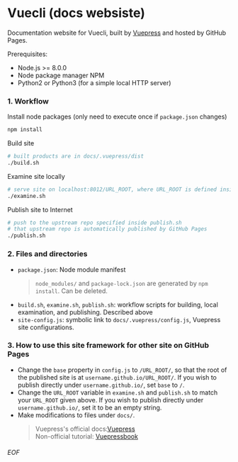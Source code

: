# Vuecli (docs websiste)

Documentation website for Vuecli, built by [Vuepress](https://vuepress.vuejs.org) and hosted by GitHub Pages.

Prerequisites:
- Node.js >= 8.0.0
- Node package manager NPM
- Python2 or Python3 (for a simple local HTTP server)


### 1. Workflow
Install node packages (only need to execute once if `package.json` changes)
```sh
npm install
```

Build site
```sh
# built products are in docs/.vuepress/dist
./build.sh
```

Examine site locally
```sh
# serve site on localhost:8012/URL_ROOT, where URL_ROOT is defined inside examine.sh
./examine.sh
```

Publish site to Internet
```sh
# push to the upstream repo specified inside publish.sh
# that upstream repo is automatically published by GitHub Pages
./publish.sh
```
### 2. Files and directories
- `package.json`: Node module manifest
    > `node_modules/` and `package-lock.json` are generated by `npm install`. Can be deleted.
- `build.sh`, `examine.sh`, `publish.sh`: workflow scripts for building, local examination, and publishing. Described above
- `site-config.js`: symbolic link to `docs/.vuepress/config.js`, Vuepress site configurations.

### 3. How to use this site framework for other site on GitHub Pages
- Change the `base` property in `config.js` to `/URL_ROOT/`, so that the root of the published site is at `username.github.io/URL_ROOT/`. If you wish to publish directly under `username.github.io/`, set `base` to `/`.
- Change the `URL_ROOT` variable in `examine.sh` and `publish.sh` to match your `URL_ROOT` given above. If you wish to publish directly under `username.github.io/`, set it to be an empty string.
- Make modifications to files under `docs/`.
    > Vuepress's official docs:[Vuepress](https://vuepress.vuejs.org)<br>Non-official tutorial: [Vuepressbook](https://vuepressbook.com)

###### EOF
